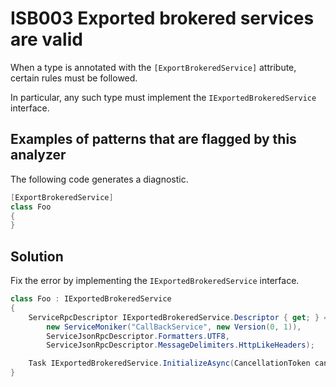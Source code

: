# ISB003 Exported brokered services are valid

When a type is annotated with the `[ExportBrokeredService]` attribute, certain rules must be followed.

In particular, any such type must implement the `IExportedBrokeredService` interface.


## Examples of patterns that are flagged by this analyzer

The following code generates a diagnostic.

```cs
[ExportBrokeredService]
class Foo
{
}
```

## Solution

Fix the error by implementing the `IExportedBrokeredService` interface.

```cs
class Foo : IExportedBrokeredService
{
    ServiceRpcDescriptor IExportedBrokeredService.Descriptor { get; } = new ServiceJsonRpcDescriptor(
        new ServiceMoniker("CallBackService", new Version(0, 1)),
        ServiceJsonRpcDescriptor.Formatters.UTF8,
        ServiceJsonRpcDescriptor.MessageDelimiters.HttpLikeHeaders);

    Task IExportedBrokeredService.InitializeAsync(CancellationToken cancellationToken) => Task.CompletedTask;
}
```
